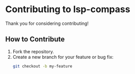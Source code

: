 # Contributing to lsp-compass

Thank you for considering contributing!  

## How to Contribute

1. Fork the repository.
2. Create a new branch for your feature or bug fix:
   ```bash
   git checkout -b my-feature

